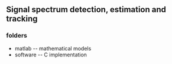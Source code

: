## Signal spectrum detection, estimation and tracking
### folders
* matlab -- mathematical models
* software -- C implementation
